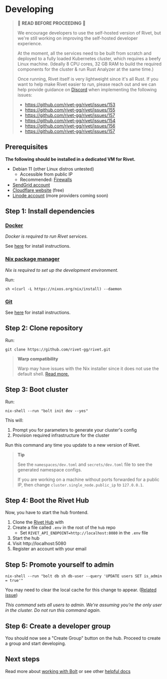 # Developing

> 🚨 **READ BEFORE PROCEEDING** 🚨
>
> We encourage developers to use the self-hosted version of Rivet, but we're
> still working on improving the self-hosted developer experience.
>
> At the moment, all the services need to be built from scratch and deployed
> to a fully loaded Kubernetes cluster, which requires a beefy Linux machine.
> (Ideally 8 CPU cores, 32 GB RAM to build the required components for the
> cluster & run Rust Analyzer at the same time.)
>
> Once running, Rivet itself is very lightweight since it's all Rust. If you
> want to help make Rivet easier to run, please reach out and we can help
> provide guidance on [Discord](https://discord.gg/BG2vqsJczH) when
> implementing the following issues:
>
> -   https://github.com/rivet-gg/rivet/issues/153
> -   https://github.com/rivet-gg/rivet/issues/155
> -   https://github.com/rivet-gg/rivet/issues/157
> -   https://github.com/rivet-gg/rivet/issues/154
> -   https://github.com/rivet-gg/rivet/issues/156
> -   https://github.com/rivet-gg/rivet/issues/157

## Prerequisites

**The following should be installed in a dedicated VM for Rivet.**

-   Debian 11 (other Linux distros untested)
    -   Accessible from public IP
    -   Recommended: [Firewalls](/docs/getting_started/DEVELOPMENT_FIREWALLS.md)
-   [SendGrid account](/docs/libraries/bolt/config/SENDGRID.md)
-   [Cloudflare website](https://developers.cloudflare.com/fundamentals/get-started/setup/add-site/) (free)
-   [Linode account](https://login.linode.com/signup) (more providers coming soon)

## Step 1: Install dependencies

### [Docker](https://docs.docker.com/engine/install/)

_Docker is required to run Rivet services._

See [here](https://docs.docker.com/engine/install/) for install instructions.

### [Nix package manager](https://nixos.org/download.html)

_Nix is required to set up the development environment._

Run:

```
sh <(curl -L https://nixos.org/nix/install) --daemon
```

### [Git](https://git-scm.com/)

See [here](https://git-scm.com/book/en/v2/Getting-Started-Installing-Git) for install instructions.

## Step 2: Clone repository

Run:

```
git clone https://github.com/rivet-gg/rivet.git
```

> **Warp compatibility**
>
> Warp may have issues with the Nix installer since it does not use the default shell. [Read more.](https://docs.warp.dev/features/ssh)

## Step 3: Boot cluster

Run:

```
nix-shell --run "bolt init dev --yes"
```

This will:

1. Prompt you for parameters to generate your cluster's config
2. Provision required infrastructure for the cluster

Run this command any time you update to a new version of Rivet.

> **Tip**
>
> See the `namespaces/dev.toml` and `secrets/dev.toml` file to see the generated
> namespace configs.
>
> If you are working on a machine without ports forwarded for a public IP, then
> change `cluster.single_node.public_ip` to `127.0.0.1`.

## Step 4: Boot the Rivet Hub

Now, you have to start the hub frontend.

1. Clone the [Rivet Hub](https://github.com/rivet-gg/hub) with
2. Create a file called `.env` in the root of the `hub` repo
    - Set `RIVET_API_ENDPOINT=http://localhost:8080` in the `.env` file
3. Start the hub
4. Visit http://localhost:5080
5. Register an account with your email

## Step 5: Promote yourself to admin

```
nix-shell --run "bolt db sh db-user --query 'UPDATE users SET is_admin = true'"
```

You may need to clear the local cache for this change to appear. ([Related issue](https://github.com/rivet-gg/rivet/issues/152))

_This command sets all users to admin. We're assuming you're the only user in the cluster. Do not run this command again._

## Step 6: Create a developer group

You should now see a "Create Group" button on the hub. Proceed to create a group and start developing.

## Next steps

Read more about [working with Bolt](/docs/libraries/bolt/README.md) or see other [helpful docs](/README.md#-documentation-overview)
